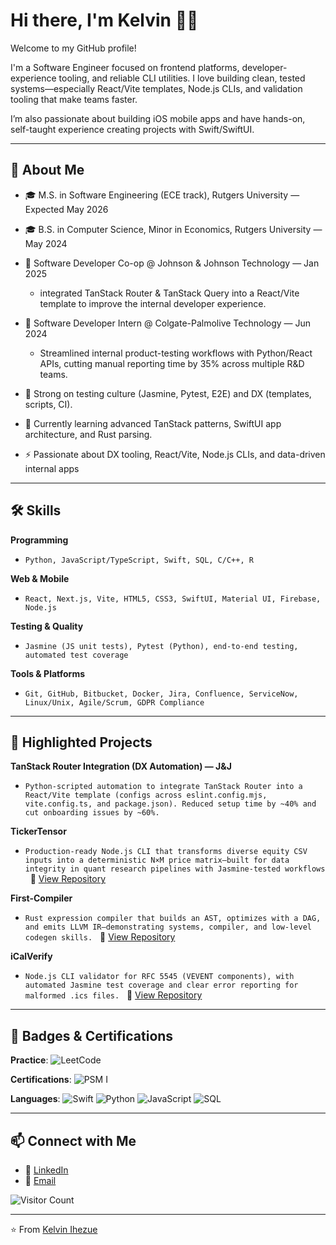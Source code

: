 # Hi there, I'm Kelvin 👋🏾

Welcome to my GitHub profile! 

I'm a Software Engineer focused on frontend platforms, developer-experience tooling, and reliable CLI utilities. I love building clean, tested systems—especially React/Vite templates, Node.js CLIs, and validation tooling that make teams faster. 
    
I’m also passionate about building iOS mobile apps and have hands-on, self-taught experience creating projects with Swift/SwiftUI.

---

## 🚀 About Me

* 🎓 M.S. in Software Engineering (ECE track), Rutgers University — Expected May 2026

* 🎓 B.S. in Computer Science, Minor in Economics, Rutgers University — May 2024

* 💼 Software Developer Co-op @ Johnson & Johnson Technology — Jan 2025
    - integrated TanStack Router & TanStack Query into a React/Vite template to improve the internal developer experience.
      
* 💼 Software Developer Intern @ Colgate-Palmolive Technology — Jun 2024
    - Streamlined internal product-testing workflows with Python/React APIs, cutting manual reporting time by 35% across multiple R&D teams.
      
* 🧪 Strong on testing culture (Jasmine, Pytest, E2E) and DX (templates, scripts, CI).

* 🌱 Currently learning advanced TanStack patterns, SwiftUI app architecture, and Rust parsing.

* ⚡ Passionate about DX tooling, React/Vite, Node.js CLIs, and data-driven internal apps

---

## 🛠️ Skills

**Programming**
- ``` Python, JavaScript/TypeScript, Swift, SQL, C/C++, R ```

**Web & Mobile**
- ``` React, Next.js, Vite, HTML5, CSS3, SwiftUI, Material UI, Firebase, Node.js ```

**Testing & Quality**
- ``` Jasmine (JS unit tests), Pytest (Python), end‑to‑end testing, automated test coverage ```

**Tools & Platforms**
- ``` Git, GitHub, Bitbucket, Docker, Jira, Confluence, ServiceNow, Linux/Unix, Agile/Scrum, GDPR Compliance ```

---

## 📌 Highlighted Projects

**TanStack Router Integration (DX Automation) — J&J**
 - ``` Python-scripted automation to integrate TanStack Router into a React/Vite template (configs across eslint.config.mjs, vite.config.ts, and package.json). Reduced setup time by ~40% and cut onboarding issues by ~60%. ```

**TickerTensor**
- ``` Production‑ready Node.js CLI that transforms diverse equity CSV inputs into a deterministic N×M price matrix—built for data integrity in quant research pipelines with Jasmine‑tested workflows ```
  🔗 [View Repository](https://github.com/Kelony11/TickerTensor)

**First-Compiler**
- ``` Rust expression compiler that builds an AST, optimizes with a DAG, and emits LLVM IR—demonstrating systems, compiler, and low-level codegen skills. ```
  🔗 [View Repository](https://github.com/Kelony11/First-Compiler)

**iCalVerify**
- ``` Node.js CLI validator for RFC 5545 (VEVENT components), with automated Jasmine test coverage and clear error reporting for malformed .ics files. ```
  🔗 [View Repository](https://github.com/Kelony11/iCalVerify)

---

## 🏅 Badges & Certifications

**Practice**:
![LeetCode](https://img.shields.io/badge/Practice-LeetCode-FFA116?logo=leetcode&logoColor=white)

**Certifications**: 
![PSM I](https://img.shields.io/badge/Certification-PSM%20I-blue)

**Languages**: 
![Swift](https://img.shields.io/badge/Code-Swift-FA7343?logo=swift&logoColor=white)
![Python](https://img.shields.io/badge/Code-Python-blue?logo=python&logoColor=white)
![JavaScript](https://img.shields.io/badge/Code-JavaScript-F7DF1E?logo=javascript&logoColor=black)
![SQL](https://img.shields.io/badge/Data-SQL-lightgrey?logo=postgresql&logoColor=white)



---

## 📫 Connect with Me

* 💼 [LinkedIn](https://www.linkedin.com/in/kelvin-ihezue/)
* 📧 [Email](mailto:ihezuekelvin@gmail.com)

![Visitor Count](https://komarev.com/ghpvc/?username=Kelony11&color=brightgreen)

---

⭐️ From [Kelvin Ihezue](https://github.com/kelony11)
